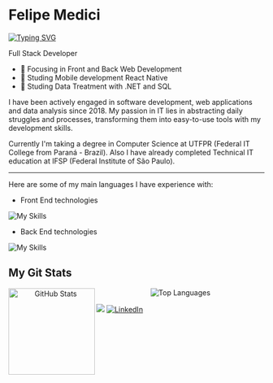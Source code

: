 <h1 align="left" id="macropower-title">Felipe Medici</h1>

<a href="https://git.io/typing-svg"><img src="https://readme-typing-svg.herokuapp.com?font=Roboto&size=18&pause=1000&color=C3C6C8&width=450&height=47&lines={+analyse+them+code+.+.+.++}" alt="Typing SVG" /></a>

Full Stack Developer

- 🔖 Focusing in Front and Back Web Development 
- 📓 Studing Mobile development React Native
- 📓 Studing Data Treatment with .NET and SQL

I have been actively engaged in software development, web applications and data analysis since 2018. My passion in IT lies in abstracting daily struggles and processes, transforming them into easy-to-use tools with my development skills.

Currently I'm taking a degree in Computer Science at UTFPR (Federal IT College from Paraná - Brazil).
Also I have already completed Technical IT education at IFSP (Federal Institute of São Paulo).

-------------------------------------------------------------------------------------------------------------------------------------------------------------------------

Here are some of my main languages I have experience with:

- Front End technologies

![My Skills](https://skillicons.dev/icons?i=vue,react,js)

- Back End technologies

![My Skills](https://skillicons.dev/icons?i=cs,dotnet,nodejs,java,mysql,mongodb)

<div> 
<h2  id="macropower-tech">My Git Stats</h2>
    
</div> <div align="center">
  <img height="170" align="left" src="https://github-readme-stats.vercel.app/api?username=femedici&show_icons=true&theme=dark&include_all_commits=true&count_private=true" alt="GitHub Stats" />
  <img src="https://github-readme-stats.vercel.app/api/top-langs/?username=femedici&layout=compact&theme=dark" alt="Top Languages" />
</div>

![](https://komarev.com/ghpvc/?username=femedici&color=lightgray)
<a href="https://www.linkedin.com/in/femedici/" target="_blank"><img src="https://img.shields.io/badge/LinkedIn-%230077B5.svg?&style=flat-square&logo=linkedin&logoColor=white" alt="LinkedIn"></a>
